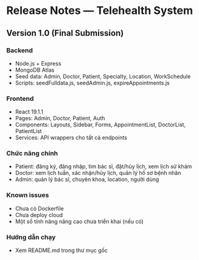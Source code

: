 # Release Notes — Telehealth System

## Version 1.0 (Final Submission)

### Backend
- Node.js + Express
- MongoDB Atlas
- Seed data: Admin, Doctor, Patient, Specialty, Location, WorkSchedule
- Scripts: seedFulldata.js, seedAdmin.js, expireAppointments.js

### Frontend
- React 19.1.1
- Pages: Admin, Doctor, Patient, Auth
- Components: Layouts, Sidebar, Forms, AppointmentList, DoctorList, PatientList
- Services: API wrappers cho tất cả endpoints

### Chức năng chính
- Patient: đăng ký, đăng nhập, tìm bác sĩ, đặt/hủy lịch, xem lịch sử khám
- Doctor: xem lịch tuần, xác nhận/hủy lịch, quản lý hồ sơ bệnh nhân
- Admin: quản lý bác sĩ, chuyên khoa, location, người dùng

### Known issues
- Chưa có Dockerfile
- Chưa deploy cloud
- Một số tính năng nâng cao chưa triển khai (nếu có)

### Hướng dẫn chạy
- Xem README.md trong thư mục gốc
